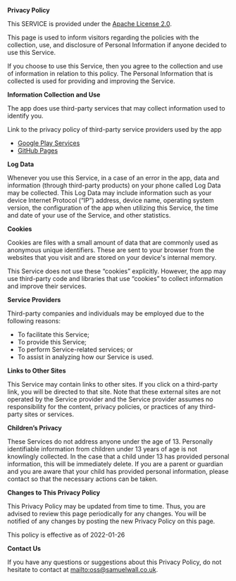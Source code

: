 **Privacy Policy**

This SERVICE is provided under the [Apache License 2.0](https://github.com/sjwall/MaterialTapTargetPrompt/blob/master/LICENSE).

This page is used to inform visitors regarding the policies with the collection, use, and disclosure of Personal Information if anyone decided to use this Service.

If you choose to use this Service, then you agree to the collection and use of information in relation to this policy. The Personal Information that is collected is used for providing and improving the Service.

**Information Collection and Use**

The app does use third-party services that may collect information used to identify you.

Link to the privacy policy of third-party service providers used by the app

*   [Google Play Services](https://www.google.com/policies/privacy/)
*   [GitHub Pages](https://docs.github.com/en/github/site-policy/github-privacy-statement)

**Log Data**

Whenever you use this Service, in a case of an error in the app, data and information (through third-party products) on your phone called Log Data may be collected.
This Log Data may include information such as your device Internet Protocol (“IP”) address, device name, operating system version, the configuration of the app when utilizing this Service, the time and date of your use of the Service, and other statistics.

**Cookies**

Cookies are files with a small amount of data that are commonly used as anonymous unique identifiers.
These are sent to your browser from the websites that you visit and are stored on your device's internal memory.

This Service does not use these “cookies” explicitly.
However, the app may use third-party code and libraries that use “cookies” to collect information and improve their services.

**Service Providers**

Third-party companies and individuals may be employed due to the following reasons:

*   To facilitate this Service;
*   To provide this Service;
*   To perform Service-related services; or
*   To assist in analyzing how our Service is used.

**Links to Other Sites**

This Service may contain links to other sites.
If you click on a third-party link, you will be directed to that site.
Note that these external sites are not operated by the Service provider and the Service provider assumes no responsibility for the content, privacy policies, or practices of any third-party sites or services.

**Children’s Privacy**

These Services do not address anyone under the age of 13.
Personally identifiable information from children under 13 years of age is not knowlingly collected.
In the case that a child under 13 has provided personal information, this will be immediately delete.
If you are a parent or guardian and you are aware that your child has provided personal information, please contact so that the necessary actions can be taken.

**Changes to This Privacy Policy**

This Privacy Policy may be updated from time to time.
Thus, you are advised to review this page periodically for any changes.
You will be notified of any changes by posting the new Privacy Policy on this page.

This policy is effective as of 2022-01-26

**Contact Us**

If you have any questions or suggestions about this Privacy Policy, do not hesitate to contact at [mailto:oss@samuelwall.co.uk](mailto:oss@samuelwall.co.uk).
